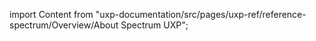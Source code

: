 
import Content from "uxp-documentation/src/pages/uxp-ref/reference-spectrum/Overview/About Spectrum UXP";

<Content query="product=xd"/>
